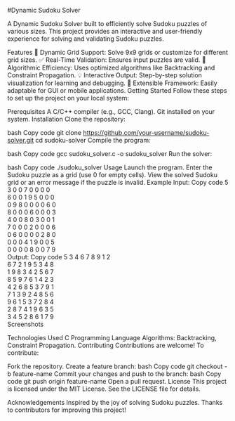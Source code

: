 #Dynamic Sudoku Solver

A Dynamic Sudoku Solver built to efficiently solve Sudoku puzzles of various sizes. This project provides an interactive and user-friendly experience for solving and validating Sudoku puzzles.

Features
🚀 Dynamic Grid Support: Solve 9x9 grids or customize for different grid sizes.
✅ Real-Time Validation: Ensures input puzzles are valid.
🧠 Algorithmic Efficiency: Uses optimized algorithms like Backtracking and Constraint Propagation.
💡 Interactive Output: Step-by-step solution visualization for learning and debugging.
📄 Extensible Framework: Easily adaptable for GUI or mobile applications.
Getting Started
Follow these steps to set up the project on your local system:

Prerequisites
A C/C++ compiler (e.g., GCC, Clang).
Git installed on your system.
Installation
Clone the repository:

bash
Copy code
git clone https://github.com/your-username/sudoku-solver.git
cd sudoku-solver
Compile the program:

bash
Copy code
gcc sudoku_solver.c -o sudoku_solver
Run the solver:

bash
Copy code
./sudoku_solver
Usage
Launch the program.
Enter the Sudoku puzzle as a grid (use 0 for empty cells).
View the solved Sudoku grid or an error message if the puzzle is invalid.
Example Input:
Copy code
5 3 0 0 7 0 0 0 0  
6 0 0 1 9 5 0 0 0  
0 9 8 0 0 0 0 6 0  
8 0 0 0 6 0 0 0 3  
4 0 0 8 0 3 0 0 1  
7 0 0 0 2 0 0 0 6  
0 6 0 0 0 0 2 8 0  
0 0 0 4 1 9 0 0 5  
0 0 0 0 8 0 0 7 9  
Output:
Copy code
5 3 4 6 7 8 9 1 2  
6 7 2 1 9 5 3 4 8  
1 9 8 3 4 2 5 6 7  
8 5 9 7 6 1 4 2 3  
4 2 6 8 5 3 7 9 1  
7 1 3 9 2 4 8 5 6  
9 6 1 5 3 7 2 8 4  
2 8 7 4 1 9 6 3 5  
3 4 5 2 8 6 1 7 9  
Screenshots


Technologies Used
C Programming Language
Algorithms: Backtracking, Constraint Propagation.
Contributing
Contributions are welcome! To contribute:

Fork the repository.
Create a feature branch:
bash
Copy code
git checkout -b feature-name
Commit your changes and push to the branch:
bash
Copy code
git push origin feature-name
Open a pull request.
License
This project is licensed under the MIT License. See the LICENSE file for details.

Acknowledgements
Inspired by the joy of solving Sudoku puzzles.
Thanks to contributors for improving this project!
